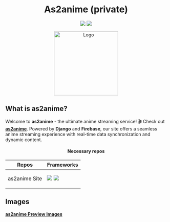 <h1 align="center">
As2anime (private)
</h1>

<p align="center">
  <a href="#"><img src="https://img.shields.io/badge/django-%23092E20.svg?style=for-the-badge&logo=django&logoColor=white"/></a>
  <a href="#"><img src="https://img.shields.io/badge/firebase-%23FFCA28.svg?style=for-the-badge&logo=firebase&logoColor=white"/></a>
</p>

<p align="center">
  <a href="#">
    <img src="https://thullydev.github.io/thullyDevStatics/images/as2anime-logo.png" alt="Logo" width="200"/>
  </a>
</p>

## What is as2anime?

Welcome to **as2anime** - the ultimate anime streaming service! 🎬 Check out **[as2anime](https://as2animetesting.onrender.com/)**. Powered by **Django** and **Firebase**, our site offers a seamless anime streaming experience with real-time data synchronization and dynamic content.

<div align="center">

#### Necessary repos

| Repos                   | Frameworks | 
| ----------------------- |------------|
| as2anime Site           | <p align="start"> <img src="https://img.shields.io/badge/django-%23092E20.svg?style=for-the-badge&logo=django&logoColor=white"/> <img src="https://img.shields.io/badge/firebase-%23FFCA28.svg?style=for-the-badge&logo=firebase&logoColor=white"/> </p> |

</div>

## Images
**[as2anime Preview Images](https://imgur.com/a/PDCVU9J)** 
